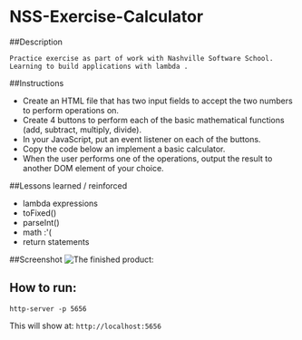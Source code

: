 # NSS-Exercise-Calculator

##Description
```
Practice exercise as part of work with Nashville Software School. Learning to build applications with lambda .
```

##Instructions

- Create an HTML file that has two input fields to accept the two numbers to perform operations on.
- Create 4 buttons to perform each of the basic mathematical functions (add, subtract, multiply, divide).
- In your JavaScript, put an event listener on each of the buttons.
- Copy the code below an implement a basic calculator.
- When the user performs one of the operations, output the result to another DOM element of your choice.

##Lessons learned / reinforced

- lambda expressions
- toFixed() 
- parseInt()
- math :'(
- return statements

##Screenshot
![The finished product:](https://github.com/madduxTim/NSS-Exercises-Calculator/blob/master/screenshots/screenshot.png)

## How to run: 
```
http-server -p 5656
```
This will show at: 
`http://localhost:5656
`